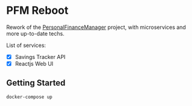 # PFM Reboot

Rework of the [PersonalFinanceManager](https://github.com/JM89/personalfinancemanager) project, with microservices and more up-to-date techs. 

List of services:
- [x] Savings Tracker API
- [x] Reactjs Web UI

## Getting Started

```
docker-compose up
```